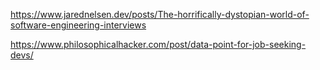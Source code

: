 https://www.jarednelsen.dev/posts/The-horrifically-dystopian-world-of-software-engineering-interviews


https://www.philosophicalhacker.com/post/data-point-for-job-seeking-devs/
